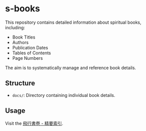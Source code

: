 # s-books

This repository contains detailed information about spiritual books, including:

- Book Titles
- Authors
- Publication Dates
- Tables of Contents
- Page Numbers

The aim is to systematically manage and reference book details.

## Structure

- `docs/`: Directory containing individual book details.

## Usage

Visit the [飛行書卷 - 精要索引](https://canaan-land.github.io/s-books).

